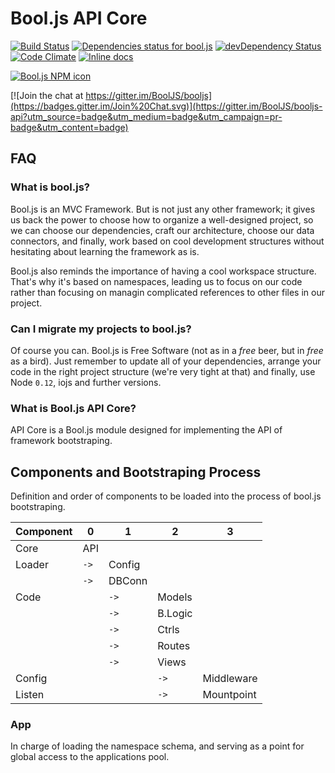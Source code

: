 # Bool.js API Core

[![Build Status](https://travis-ci.org/BoolJS/booljs-api.svg?branch=master)](https://travis-ci.org/BoolJS/booljs-api) [![Dependencies status for bool.js](https://david-dm.org/booljs/booljs-api.svg)](https://david-dm.org/booljs/booljs-api) [![devDependency Status](https://david-dm.org/booljs/booljs-api/dev-status.svg)](https://david-dm.org/booljs/booljs-api#info=devDependencies) [![Code Climate](https://codeclimate.com/github/BoolJS/booljs-api/badges/gpa.svg)](https://codeclimate.com/github/BoolJS/booljs-api) [![Inline docs](http://inch-ci.org/github/booljs/booljs-api.svg?branch=master)](http://inch-ci.org/github/booljs/booljs-api)

[![Bool.js NPM icon](https://nodei.co/npm/booljs-api.png)](https://npmjs.com/packages/booljs-api)

[![Join the chat at https://gitter.im/BoolJS/booljs](https://badges.gitter.im/Join%20Chat.svg)](https://gitter.im/BoolJS/booljs-api?utm_source=badge&utm_medium=badge&utm_campaign=pr-badge&utm_content=badge)

## FAQ

### What is bool.js?
Bool.js is an MVC Framework. But is not just any other framework; it gives us back the power to choose how to organize a well-designed project, so we can choose our dependencies, craft our architecture, choose our data connectors, and finally, work based on cool development structures without hesitating about learning the framework as is.

Bool.js also reminds the importance of having a cool workspace structure. That's why it's based on namespaces, leading us to focus on our code rather than focusing on managin complicated references to other files in our project.

### Can I migrate my projects to bool.js?
Of course you can. Bool.js is Free Software (not as in a *free* beer, but in *free* as a bird). Just remember to update all of your dependencies, arrange your code in the right project structure (we're very tight at that) and finally, use Node `0.12`, iojs and further versions.

### What is Bool.js API Core?

API Core is a Bool.js module designed for implementing the API of framework bootstraping.

## Components and Bootstraping Process

Definition and order of components to be loaded into the process of bool.js bootstraping.

| Component    | 0    | 1      | 2       | 3          |
| ------------ | ---- | ------ | ------- | ---------- |
| Core         | API  |        |         |            |
| Loader       | `->` | Config |         |            |
|              | `->` | DBConn |         |            |
| Code         |      | `->`   | Models  |            |
|              |      | `->`   | B.Logic |            |
|              |      | `->`   | Ctrls   |            |
|              |      | `->`   | Routes  |            |
|              |      | `->`   | Views   |            |
| Config       |      |        | `->`    | Middleware |
| Listen       |      |        | `->`    | Mountpoint |


### App
In charge of loading the namespace schema, and serving as a point for global access to the applications pool.
